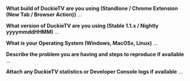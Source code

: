 **What build of DuckieTV are you using (Standlone / Chrome Extension (New Tab / Browser Action))**
...

**What version of DuckieTV are you using (Stable 1.1.x / Nightly yyyymmddHHMM)**
...

**What is your Operating System (Windows, MacOSx, Linux)**
...

**Describe the problem you are having and steps to reproduce if available**
...

**Attach any DuckieTV statistics or Developer Console logs if available**
...
